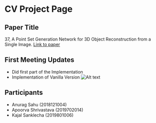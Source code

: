 # CV Project Page

## Paper Title
37, A Point Set Generation Network for 3D Object Reconstruction from a Single Image.
<a href="https://arxiv.org/pdf/1612.00603.pdf"> Link to paper</a>

## First Meeting Updates
- Did first part of the Implementation
- Implementation of Vanilla Version
![Alt text]("./V1/output.gif" "Game Start")



## Participants
- Anurag Sahu (2018121004)
- Apoorva Shrivastava (2019702014)
- Kajal Sanklecha (2019801006)
